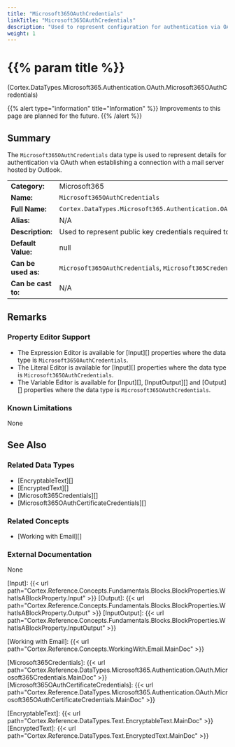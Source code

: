 ```yaml
---
title: "Microsoft365OAuthCredentials"
linkTitle: "Microsoft365OAuthCredentials"
description: "Used to represent configuration for authentication via OAuth when establishing a connection with a mail server hosted by Outlook."
weight: 1
---
```


# {{% param title %}}

<p class="namespace">(Cortex.DataTypes.Microsoft365.Authentication.OAuth.Microsoft365OAuthCredentials)</p>

{{% alert type="information" title="Information" %}} Improvements to this page are planned for the future. {{% /alert %}}

## Summary

The `Microsoft365OAuthCredentials` data type is used to represent details for authentication via OAuth when establishing a connection with a mail server hosted by Outlook.

| | |
|-|-|
| **Category:**          | Microsoft365                                            |
| **Name:**              | `Microsoft365OAuthCredentials`                                      |
| **Full Name:**         | `Cortex.DataTypes.Microsoft365.Authentication.OAuth.Microsoft365OAuthCredentials`         |
| **Alias:**             | N/A                                                    |
| **Description:**       | Used to represent public key credentials required to authenticate with Microsoft 365. |
| **Default Value:**     | null                                                   |
| **Can be used as:**    | `Microsoft365OAuthCredentials`, `Microsoft365Credentials`, `Object`, `dynamic`                 |
| **Can be cast to:**    | N/A                                                    |

## Remarks

### Property Editor Support

- The Expression Editor is available for [Input][] properties where the data type is `Microsoft365OAuthCredentials`.
- The Literal Editor is available for [Input][] properties where the data type is `Microsoft365OAuthCredentials`.
- The Variable Editor is available for [Input][], [InputOutput][] and [Output][] properties where the data type is `Microsoft365OAuthCredentials`.

### Known Limitations

None

## See Also

### Related Data Types

- [EncryptableText][]
- [EncryptedText][]
- [Microsoft365Credentials][]
- [Microsoft365OAuthCertificateCredentials][]

### Related Concepts

- [Working with Email][]

### External Documentation

None

[Input]: {{< url path="Cortex.Reference.Concepts.Fundamentals.Blocks.BlockProperties.WhatIsABlockProperty.Input" >}}
[Output]: {{< url path="Cortex.Reference.Concepts.Fundamentals.Blocks.BlockProperties.WhatIsABlockProperty.Output" >}}
[InputOutput]: {{< url path="Cortex.Reference.Concepts.Fundamentals.Blocks.BlockProperties.WhatIsABlockProperty.InputOutput" >}}

[Working with Email]: {{< url path="Cortex.Reference.Concepts.WorkingWith.Email.MainDoc" >}}

[Microsoft365Credentials]: {{< url path="Cortex.Reference.DataTypes.Microsoft365.Authentication.OAuth.Microsoft365Credentials.MainDoc" >}}
[Microsoft365OAuthCertificateCredentials]: {{< url path="Cortex.Reference.DataTypes.Microsoft365.Authentication.OAuth.Microsoft365OAuthCertificateCredentials.MainDoc" >}}

[EncryptableText]: {{< url path="Cortex.Reference.DataTypes.Text.EncryptableText.MainDoc" >}}
[EncryptedText]: {{< url path="Cortex.Reference.DataTypes.Text.EncryptedText.MainDoc" >}}
